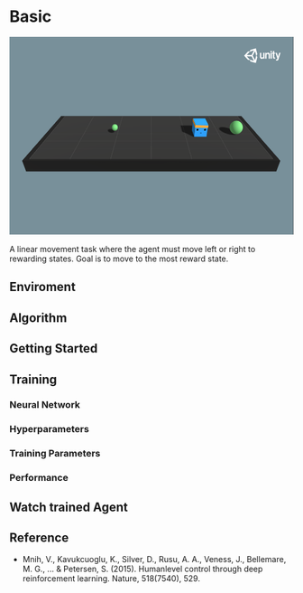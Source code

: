 # Basic

<p align="center"><img src="../media/basic.png" height="350px"></p>

A linear movement task where the agent must move left or right to rewarding states. Goal is to move to the most reward state.

## Enviroment

## Algorithm

## Getting Started

## Training

### Neural Network

### Hyperparameters

### Training Parameters

### Performance

## Watch trained Agent

## Reference

- Mnih, V., Kavukcuoglu, K., Silver, D., Rusu, A. A., Veness, J., Bellemare, M. G., ... & Petersen, S. (2015). Humanlevel control through deep reinforcement learning. Nature, 518(7540), 529.